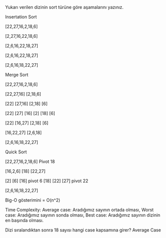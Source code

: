 Yukarı verilen dizinin sort türüne göre aşamalarını yazınız.

Insertation Sort

[22,27,16,2,18,6]

[2,27,16,22,18,6]

[2,6,16,22,18,27]

[2,6,16,22,18,27]

[2,6,16,18,22,27]

Merge Sort

[22,27,16,2,18,6]

[22,27,16] [2,18,6]

[22] [27,16] [2,18] [6]

[22] [27] [16] [2] [18] [6]

[22] [16,27] [2,18] [6]

[16,22,27] [2,6,18]

[2,6,16,18,22,27]

Quick Sort

[22,27,16,2,18,6] Pivot 18

[16,2,6] [18] [22,27]

[2] [6] [16] pivot 6 [18] [22] [27] pivot 22

[2,6,16,18,22,27]

Big-O gösterimini = O(n^2)

Time Complexity: Average case: Aradığımız sayının ortada olması, Worst case: Aradığımız sayının sonda olması, Best case: Aradığımız sayının dizinin en başında olması.

Dizi sıralandıktan sonra 18 sayısı hangi case kapsamına girer? Average Case
